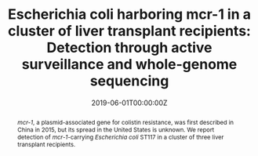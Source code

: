 ---
title: ! "Escherichia coli harboring mcr-1 in a cluster of liver transplant recipients: Detection through active surveillance and whole-genome sequencing"
authors:
- Nenad Macesic
- Sabrina D. Khan
- Marla J. Giddins
- Daniel E. Freedberg
- Susan Whittier
- Daniel A. Green
- E. Yoko Furuya
- Elizabeth C. Verna
- Medini K. Annavajhala
- Angela Gomez-Simmonds
- Anne-Catrin Uhlemann
date: "2019-06-01T00:00:00Z"
doi: "10.1128/AAC.02680-18"

# Schedule page publish date (NOT publication's date).
publishDate: "2019-07-06T00:00:00Z"

# Publication type.
# Legend: 0 = Uncategorized; 1 = Conference paper; 2 = Journal article;
# 3 = Preprint / Working Paper; 4 = Report; 5 = Book; 6 = Book section;
# 7 = Thesis; 8 = Patent
publication_types: ["2"]

# Publication name and optional abbreviated publication name.
publication: "*Antimicrobial Agents and Chemotherapy*"
publication_short: "*AAC*"

abstract: ! "*mcr-1*, a plasmid-associated gene for colistin resistance, was first described in China in 2015, but its spread in the United States is unknown. We report detection of *mcr-1*-carrying *Escherichia coli* ST117 in a cluster of three liver transplant recipients."

# Summary. An optional shortened abstract.
summary: ! "We report detection of *mcr-1*-carrying *Escherichia coli* ST117 in a cluster of three liver transplant recipients."

tags:
- multidrug-resistance
- pathogen genomics

featured: false

links:
 - name: "Cite"
   url: "citation.bib"
url_pdf: ''
url_code: ''
url_dataset: ''
url_poster: ''
url_project: ''
url_slides: ''
url_source: ''
url_video: ''

# Featured image
# To use, add an image named `featured.jpg/png` to your page's folder. 
image:
  caption: ''
  focal_point: "Smart"
  preview_only: false

# Associated Projects (optional).
#   Associate this publication with one or more of your projects.
#   Simply enter your project's folder or file name without extension.
#   E.g. `internal-project` references `content/project/internal-project/index.md`.
#   Otherwise, set `projects: []`.
projects: ['multidrug-resistance']

# Slides (optional).
#   Associate this publication with Markdown slides.
#   Simply enter your slide deck's filename without extension.
#   E.g. `slides: "example"` references `content/slides/example/index.md`.
#   Otherwise, set `slides: ""`.
slides: ""

---